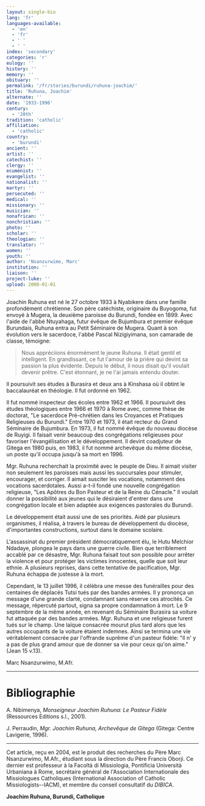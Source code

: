 ```yaml
---
layout: single-bio
lang: 'fr'
languages-available:
  - 'en'
  - 'fr'
  - ' '
  - ' '
index: 'secondary'
categories: 'r'
eulogy: ''
history: ''
memory: ''
obituary: ''
permalink: '/fr/stories/burundi/ruhuna-joachim/'
title: 'Ruhuna, Joachim'
alternate: ''
date: '1933-1996'
century:
  - '20th'
tradition: 'catholic'
affiliation:
  - 'catholic'
country:
  - 'burundi'
ancient: ''
artist: ''
catechist: ''
clergy: ''
ecumenist: ''
evangelist: ''
nationalist: ''
martyr: ''
persecuted: ''
medical: ''
missionary: ''
musician: ''
nonafrican: ''
nonchristian: ''
photo: ''
scholar: ''
theologian: ''
translator: ''
women: ''
youth: ''
author: 'Nsanzurwimo, Marc'
institution: ''
liaison: ''
project-luke: ''
upload: 2000-01-01
---
```



Joachin Ruhuna est né
le 27 octobre 1933 à Nyabikere dans une famille profondément chrétienne.
Son père catéchiste, originaire du Buyogoma, fut envoyé à Mugera, la
deuxième paroisse du Burundi, fondée en 1899. Avec l'aide de l'abbé
Ntuyahaga, futur évêque de Bujumbura et premier évêque Burundais, Ruhuna entra
au Petit Séminaire de Mugera. Quant à son évolution vers le sacerdoce,
l'abbé Pascal Nizigiyimana, son camarade de classe, témoigne:

> Nous appréciions énormément le jeune Ruhuna. Il était gentil et intelligent.  En grandissant, ce fut l'amour de la prière qui devint sa passion la plus évidente. Depuis le début, il nous disait qu'il voulait devenir prêtre. C'est étonnant, je ne l'ai jamais entendu douter.

Il poursuivit
ses études à Burasira et deux ans à Kinshasa où il obtint le baccalauréat
en théologie. Il fut ordonné en 1962.

Il fut nommé inspecteur
des écoles entre 1962 et 1966.  Il poursuivit des études théologiques entre 1966 et 1970 à Rome avec, comme thèse de doctorat, "Le sacerdoce Pré-chrétien dans les Croyances et Pratiques
Religieuses du Burundi." Entre 1970 et 1973, il était recteur du Grand Séminaire de
Bujumbura.  En 1973, il fut nommé évêque du nouveau diocèse de Ruyigi. Il
faisait venir beaucoup des congrégations religieuses pour favoriser
l'évangélisation et le développement. Il devint coadjuteur de Gitega en 1980
puis, en 1983, il fut nommé archevêque du même diocèse, un poste qu'il occupa jusqu'à sa mort en 1996.

Mgr. Ruhuna recherchait la proximité avec le peuple de Dieu. Il aimait visiter
non seulement les paroisses mais aussi les succursales pour stimuler,
encourager, et corriger. Il aimait susciter les vocations, notamment des vocations
sacerdotales. Aussi a-t-il fondé une nouvelle congrégation religieuse, "Les
Apôtres du Bon Pasteur et de la Reine du Cénacle." Il voulait donner la
possibilité aux jeunes qui le désiraient d'entrer dans une congrégation locale
et bien adaptée aux exigences pastorales du Burundi.

Le développement était aussi une de ses priorités. Aidé par plusieurs organismes, il réalisa, à travers le bureau de
développement du diocèse, d'importantes constructions, surtout dans le
domaine scolaire.

L'assassinat du premier
président démocratiquement élu, le Hutu Melchior Ndadaye, plongea le pays
dans une guerre civile. Bien que terriblement accablé par ce désastre, Mgr. Ruhuna
faisait tout son possible pour arrêter la violence et pour protéger les victimes innocentes, quelle que soit leur
ethnie. A plusieurs reprises, dans cette
tentative de pacification, Mgr. Ruhuna échappa de justesse à la mort.

Cependant, le 13
juillet 1996, il célèbra une messe des funérailles pour des centaines de
déplacés Tutsi tués par des bandes armées. Il y prononça un message d'une
grande clarté, condamnant sans réserve ces atrocités. Ce message,
répercuté partout, signa sa propre condamnation à mort. Le 9 septembre de
la même année, en revenant du Séminaire Burasira sa voiture fut attaquée par des bandes
armées.  Mgr. Ruhuna et une religieuse furent tués sur le champ. Une laïque consacrée
mourut plus tard alors que les autres occupants de la voiture étaient indemnes.
Ainsi se termina une vie véritablement consacrée par l'offrande suprême
d'un pasteur fidèle: "Il n' y a pas de plus grand amour que de donner sa
vie pour ceux qu'on aime." (Jean 15 v.13).

Marc Nsanzurwimo, M.Afr.

---

# Bibliographie

A. Nibimenya, *Monseigneur Joachim Ruhuna: Le Pasteur Fidèle* (Ressources
Editions s.l., 2001).

J. Perraudin, *Mgr. Joachim Ruhuna, Archevêque de
Gitega* (Gitega: Centre Lavigerie, 1996).

---

Cet article, re&ccedil;u en 2004, est le produit des recherches du P&egrave;re Marc Nsanzurwimo, M.Afr., &eacute;tudiant sous la direction du P&egrave;re Francis Oborji. Ce dernier est professeur &agrave; la Facoltà di Missiologia, Pontificia Università Urbaniana &agrave; Rome, secr&eacute;taire g&eacute;n&eacute;ral de l'Association Internationale des Missiologues Catholiques (International Association of Catholic Missiologists--IACM), et membre du conseil consultatif du *DIBICA*.

**Joachim Ruhuna, Burundi, Catholique**